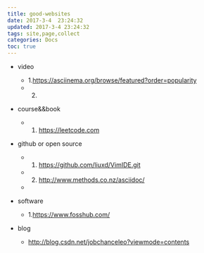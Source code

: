 ```yaml
---
title: good-websites
date: 2017-3-4  23:24:32
updated: 2017-3-4 23:24:32
tags: site,page,collect
categories: Docs
toc: true
---
```


- video
	- 1.https://asciinema.org/browse/featured?order=popularity
	- 2.


- course&&book
	- 1. https://leetcode.com


- github or open source
	- 1. https://github.com/liuxd/VimIDE.git
	- 2. http://www.methods.co.nz/asciidoc/
	- 

- software
	- 1.https://www.fosshub.com/

- blog
	- http://blog.csdn.net/jobchanceleo?viewmode=contents